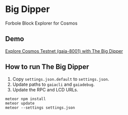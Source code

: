 # Big Dipper
Forbole Block Explorer for Cosmos

## Demo
[Explore Cosmos Testnet (gaia-8001) with The Big Dipper](https://bigdipper.forbole.com)

## How to run The Big Dipper

1. Copy `settings.json.default` to `settings.json`.
2. Update paths to `gaiacli` and `gaiadebug`.
3. Update the RPC and LCD URLs.

```
meteor npm install
meteor update
meteor --settings settings.json
```
